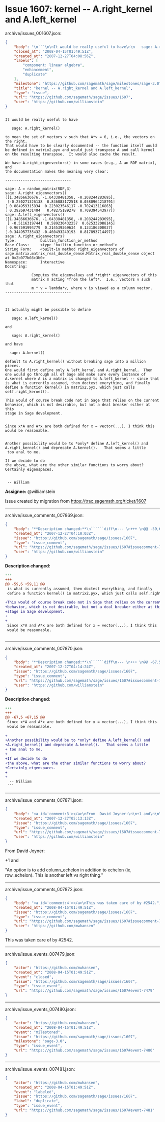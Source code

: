 # Issue 1607: kernel -- A.right_kernel and A.left_kernel

archive/issues_001607.json:
```json
{
    "body": "\n```\n\nIt would be really useful to have\n\n   sage: A.right_kernel()\n\nto mean the set of vectors v such that A*v = 0, i.e., the vectors on the right.\nThat would have to be clearly documented -- the function itself would\nbe defined in matrix2.pyx and would just transpose A and call kernel\non the resulting transpose.  It would also cache the result.  \n\nWe have A.right_eigenvectors() in some cases (e.g., A an RDF matrix), and\nthe documentation makes the meaning very clear:\n\n------------------------------\n\nsage: A = random_matrix(RDF,3)\nsage: A.right_eigenvectors()\n([1.34856636676, -1.04338481358, -0.208244283695],\n [-0.250271326138  0.846883172518 0.0580964218791]\n[ 0.884959315834  0.223023546117 -0.702413116863]\n[ 0.392697431404   0.48275189278  0.709394543977])\nsage: A.left_eigenvectors()\n([1.34856636676, -1.04338481358, -0.208244283695],\n [ -0.51163197441  0.589230432257  0.625332088145]\n[ 0.967591994779  0.214539369634  0.133186300037]\n[-0.344957735432 -0.460493249193  0.817893714497])\nsage: A.right_eigenvectors?\nType:           builtin_function_or_method\nBase Class:     <type 'builtin_function_or_method'>\nString Form:    <built-in method right_eigenvectors of sage.matrix.matrix_real_double_dense.Matrix_real_double_dense object at 0x2b077b08c3b0>\nNamespace:      Interactive\nDocstring:\n    \n            Computes the eigenvalues and *right* eigenvectors of this\n            matrix m acting *from the left*.  I.e., vectors v such that\n            m * v = lambda*v, where v is viewed as a column vector. \n------------------------------\n\n\n\nIt actually might be possible to define\n\n   sage: A.left_kernel()\n\nand\n\n   sage: A.right_kernel()\n\nand have\n  \n  sage: A.kernel()\n\ndefault to A.right_kernel() without breaking sage into a million pieces.\nOne would first define only A.left_kernel and A.right_kernel.  Then\none would go through all of Sage and make sure every instance of\nA.kernel where A is a matrix is changed to A.left_kernel -- since that\nis what is currently assumed, then doctest everything, and finally\ndefine a function kernel() in matrix2.pyx, which just calls self.right_kernel().\n\nThis would of course break code not in Sage that relies on the current\nbehavior, which is not desirable, but not a deal breaker either at this\nstage in Sage development. \n\n\nSince x*A and A*x are both defined for x = vector(...), I think this\nwould be reasonable. \n\n\nAnother possibility would be to *only* define A.left_kernel() and\nA.right_kernel() and deprecate A.kernel().   That seems a little\n too anal to me. \n\nIf we decide to do\nthe above, what are the other similar functions to worry about?\nCertainly eigenspaces. \n\n\n -- William \n```\n\n**Assignee:** @williamstein\n\nIssue created by migration from https://trac.sagemath.org/ticket/1607\n\n",
    "closed_at": "2008-04-15T01:49:51Z",
    "created_at": "2007-12-27T04:08:56Z",
    "labels": [
        "component: linear algebra",
        "enhancement",
        "duplicate"
    ],
    "milestone": "https://github.com/sagemath/sage/milestones/sage-3.0",
    "title": "kernel -- A.right_kernel and A.left_kernel",
    "type": "issue",
    "url": "https://github.com/sagemath/sage/issues/1607",
    "user": "https://github.com/williamstein"
}
```

```

It would be really useful to have

   sage: A.right_kernel()

to mean the set of vectors v such that A*v = 0, i.e., the vectors on the right.
That would have to be clearly documented -- the function itself would
be defined in matrix2.pyx and would just transpose A and call kernel
on the resulting transpose.  It would also cache the result.  

We have A.right_eigenvectors() in some cases (e.g., A an RDF matrix), and
the documentation makes the meaning very clear:

------------------------------

sage: A = random_matrix(RDF,3)
sage: A.right_eigenvectors()
([1.34856636676, -1.04338481358, -0.208244283695],
 [-0.250271326138  0.846883172518 0.0580964218791]
[ 0.884959315834  0.223023546117 -0.702413116863]
[ 0.392697431404   0.48275189278  0.709394543977])
sage: A.left_eigenvectors()
([1.34856636676, -1.04338481358, -0.208244283695],
 [ -0.51163197441  0.589230432257  0.625332088145]
[ 0.967591994779  0.214539369634  0.133186300037]
[-0.344957735432 -0.460493249193  0.817893714497])
sage: A.right_eigenvectors?
Type:           builtin_function_or_method
Base Class:     <type 'builtin_function_or_method'>
String Form:    <built-in method right_eigenvectors of sage.matrix.matrix_real_double_dense.Matrix_real_double_dense object at 0x2b077b08c3b0>
Namespace:      Interactive
Docstring:
    
            Computes the eigenvalues and *right* eigenvectors of this
            matrix m acting *from the left*.  I.e., vectors v such that
            m * v = lambda*v, where v is viewed as a column vector. 
------------------------------



It actually might be possible to define

   sage: A.left_kernel()

and

   sage: A.right_kernel()

and have
  
  sage: A.kernel()

default to A.right_kernel() without breaking sage into a million pieces.
One would first define only A.left_kernel and A.right_kernel.  Then
one would go through all of Sage and make sure every instance of
A.kernel where A is a matrix is changed to A.left_kernel -- since that
is what is currently assumed, then doctest everything, and finally
define a function kernel() in matrix2.pyx, which just calls self.right_kernel().

This would of course break code not in Sage that relies on the current
behavior, which is not desirable, but not a deal breaker either at this
stage in Sage development. 


Since x*A and A*x are both defined for x = vector(...), I think this
would be reasonable. 


Another possibility would be to *only* define A.left_kernel() and
A.right_kernel() and deprecate A.kernel().   That seems a little
 too anal to me. 

If we decide to do
the above, what are the other similar functions to worry about?
Certainly eigenspaces. 


 -- William 
```

**Assignee:** @williamstein

Issue created by migration from https://trac.sagemath.org/ticket/1607





---

archive/issue_comments_007869.json:
```json
{
    "body": "**Description changed:**\n``````diff\n--- \n+++ \n@@ -59,6 +59,11 @@\n is what is currently assumed, then doctest everything, and finally\n define a function kernel() in matrix2.pyx, which just calls self.right_kernel().\n \n+This would of course break code not in Sage that relies on the current\n+behavior, which is not desirable, but not a deal breaker either at this\n+stage in Sage development. \n+\n+\n Since x*A and A*x are both defined for x = vector(...), I think this\n would be reasonable. \n \n``````\n",
    "created_at": "2007-12-27T04:10:03Z",
    "issue": "https://github.com/sagemath/sage/issues/1607",
    "type": "issue_comment",
    "url": "https://github.com/sagemath/sage/issues/1607#issuecomment-7869",
    "user": "https://github.com/williamstein"
}
```

**Description changed:**
``````diff
--- 
+++ 
@@ -59,6 +59,11 @@
 is what is currently assumed, then doctest everything, and finally
 define a function kernel() in matrix2.pyx, which just calls self.right_kernel().
 
+This would of course break code not in Sage that relies on the current
+behavior, which is not desirable, but not a deal breaker either at this
+stage in Sage development. 
+
+
 Since x*A and A*x are both defined for x = vector(...), I think this
 would be reasonable. 
 
``````




---

archive/issue_comments_007870.json:
```json
{
    "body": "**Description changed:**\n``````diff\n--- \n+++ \n@@ -67,5 +67,15 @@\n Since x*A and A*x are both defined for x = vector(...), I think this\n would be reasonable. \n \n+\n+Another possibility would be to *only* define A.left_kernel() and\n+A.right_kernel() and deprecate A.kernel().   That seems a little\n+ too anal to me. \n+\n+If we decide to do\n+the above, what are the other similar functions to worry about?\n+Certainly eigenspaces. \n+\n+\n  -- William \n ```\n``````\n",
    "created_at": "2007-12-27T04:14:24Z",
    "issue": "https://github.com/sagemath/sage/issues/1607",
    "type": "issue_comment",
    "url": "https://github.com/sagemath/sage/issues/1607#issuecomment-7870",
    "user": "https://github.com/williamstein"
}
```

**Description changed:**
``````diff
--- 
+++ 
@@ -67,5 +67,15 @@
 Since x*A and A*x are both defined for x = vector(...), I think this
 would be reasonable. 
 
+
+Another possibility would be to *only* define A.left_kernel() and
+A.right_kernel() and deprecate A.kernel().   That seems a little
+ too anal to me. 
+
+If we decide to do
+the above, what are the other similar functions to worry about?
+Certainly eigenspaces. 
+
+
  -- William 
 ```
``````




---

archive/issue_comments_007871.json:
```json
{
    "body": "<a id='comment:3'></a>\nFrom  David Joyner:\n\n+1 and\n\n\"An option is to add column_echelon in addition to echelon (ie, row_echelon).\nThis is another left vs right thing.\"",
    "created_at": "2007-12-27T05:13:13Z",
    "issue": "https://github.com/sagemath/sage/issues/1607",
    "type": "issue_comment",
    "url": "https://github.com/sagemath/sage/issues/1607#issuecomment-7871",
    "user": "https://github.com/williamstein"
}
```

<a id='comment:3'></a>
From  David Joyner:

+1 and

"An option is to add column_echelon in addition to echelon (ie, row_echelon).
This is another left vs right thing."



---

archive/issue_comments_007872.json:
```json
{
    "body": "<a id='comment:4'></a>\nThis was taken care of by #2542.",
    "created_at": "2008-04-15T01:49:51Z",
    "issue": "https://github.com/sagemath/sage/issues/1607",
    "type": "issue_comment",
    "url": "https://github.com/sagemath/sage/issues/1607#issuecomment-7872",
    "user": "https://github.com/mwhansen"
}
```

<a id='comment:4'></a>
This was taken care of by #2542.



---

archive/issue_events_007479.json:
```json
{
    "actor": "https://github.com/mwhansen",
    "created_at": "2008-04-15T01:49:51Z",
    "event": "closed",
    "issue": "https://github.com/sagemath/sage/issues/1607",
    "type": "issue_event",
    "url": "https://github.com/sagemath/sage/issues/1607#event-7479"
}
```



---

archive/issue_events_007480.json:
```json
{
    "actor": "https://github.com/mwhansen",
    "created_at": "2008-04-15T01:49:51Z",
    "event": "milestoned",
    "issue": "https://github.com/sagemath/sage/issues/1607",
    "milestone": "sage-3.0",
    "type": "issue_event",
    "url": "https://github.com/sagemath/sage/issues/1607#event-7480"
}
```



---

archive/issue_events_007481.json:
```json
{
    "actor": "https://github.com/mwhansen",
    "created_at": "2008-04-15T01:49:51Z",
    "event": "labeled",
    "issue": "https://github.com/sagemath/sage/issues/1607",
    "label": "duplicate",
    "type": "issue_event",
    "url": "https://github.com/sagemath/sage/issues/1607#event-7481"
}
```
